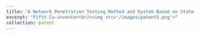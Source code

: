 ```yaml
---
title: "A Network Penetration Testing Method and System Based on State Feedback, NO: 2024111501321623"
excerpt: "Fifth Co-inventor<br/><img src='/images/patent5.png'>"
collection: patent
---
```

